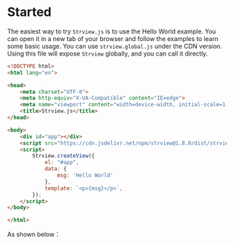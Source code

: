 # Started

The easiest way to try `Strview.js` is to use the Hello World example. You can open it in a new tab of your browser and follow the examples to learn some basic usage. You can use `strview.global.js` under the CDN version. Using this file will expose `Strview` globally, and you can call it directly.

```html
<!DOCTYPE html>
<html lang="en">

<head>
    <meta charset="UTF-8">
    <meta http-equiv="X-UA-Compatible" content="IE=edge">
    <meta name="viewport" content="width=device-width, initial-scale=1.0">
    <title>Strview.js</title>
</head>

<body>
    <div id="app"></div>
    <script src="https://cdn.jsdelivr.net/npm/strview@1.8.0/dist/strview.global.js"></script>
    <script>
        Strview.createView({
            el: "#app",
            data: {
                msg: 'Hello World'
            },
            template: `<p>{msg}</p>`,
        });
    </script>
</body>

</html>

```
As shown below：

<demo-1/>